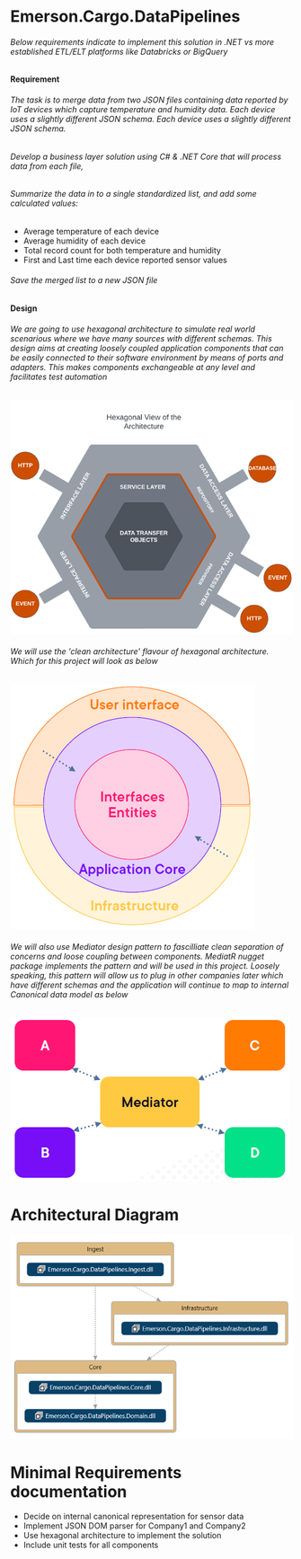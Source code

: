 # Emerson.Cargo.DataPipelines

###### Below requirements indicate to implement this solution in .NET vs more established ETL/ELT platforms like Databricks or BigQuery

**Requirement**
###### The task is to merge data from two JSON files containing data reported by IoT devices which capture temperature and humidity data. Each device uses a slightly different JSON schema. Each device uses a slightly different JSON schema.
###### Develop a business layer solution using C# & .NET Core that will process data from each file,
###### Summarize the data in to a single standardized list, and add some calculated values:
* Average temperature of each device
* Average humidity of each device
* Total record count for both temperature and humidity
* First and Last time each device reported sensor values
###### Save the merged list to a new JSON file

**Design**
###### We are going to use hexagonal architecture to simulate real world scenarious where we have many sources with different schemas. This design aims at creating loosely coupled application components that can be easily connected to their software environment by means of ports and adapters. This makes components exchangeable at any level and facilitates test automation
![Hexagonal Architecture](doc/hex-arc.png)
###### We will use the 'clean architecture' flavour of hexagonal architecture. Which for this project will look as below
![Clean Architecture](doc/clean-arc.png)
###### We will also use Mediator design pattern to fascilliate clean separation of concerns and loose coupling between components. MediatR nugget package implements the pattern and will be used in this project. Loosely speaking, this pattern will allow us to plug in other companies later which have different schemas and the application will continue to map to internal Canonical data model as below
![Med](doc/mediatr.png)

# Architectural Diagram
![Arch](doc/arc.png)

# Minimal Requirements documentation
* Decide on internal canonical representation for sensor data
* Implement JSON DOM parser for Company1 and Company2
* Use hexagonal architecture to implement the solution
* Include unit tests for all components